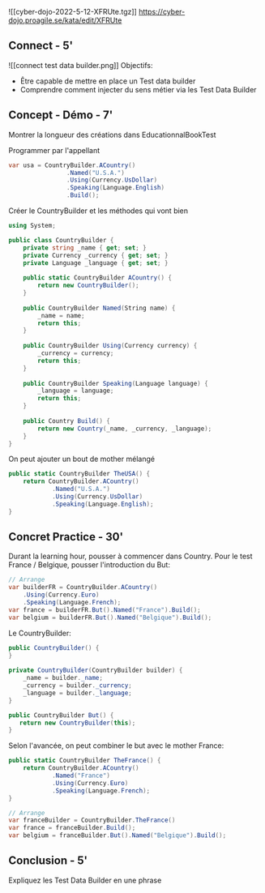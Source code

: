 ![[cyber-dojo-2022-5-12-XFRUte.tgz]]
https://cyber-dojo.proagile.se/kata/edit/XFRUte

## Connect - 5'
![[connect test data builder.png]]
Objectifs:
 * Être capable de mettre en place un Test data builder
 * Comprendre comment injecter du sens métier via les Test Data Builder

## Concept - Démo - 7'
Montrer la longueur des créations dans EducationnalBookTest

Programmer par l'appellant
```C#
var usa = CountryBuilder.ACountry()
                .Named("U.S.A.")
                .Using(Currency.UsDollar)
                .Speaking(Language.English)
                .Build();
```
Créer le CountryBuilder et les  méthodes qui vont bien
```c#
using System;

public class CountryBuilder {
    private string _name { get; set; }
    private Currency _currency { get; set; }
    private Language _language { get; set; }
    
    public static CountryBuilder ACountry() {
        return new CountryBuilder();
    }
    
    public CountryBuilder Named(String name) {
        _name = name;
        return this;
    }
    
    public CountryBuilder Using(Currency currency) {
        _currency = currency;
        return this;
    }
    
    public CountryBuilder Speaking(Language language) {
        _language = language;
        return this;
    }
    
    public Country Build() {
        return new Country(_name, _currency, _language);
    }
}
```

On peut ajouter un bout de mother mélangé
```C#
public static CountryBuilder TheUSA() {
    return CountryBuilder.ACountry()
            .Named("U.S.A.")
            .Using(Currency.UsDollar)
            .Speaking(Language.English);
}
```

## Concret Practice - 30'
Durant la learning hour, pousser à commencer dans Country.
Pour le test France / Belgique, pousser l'introduction du But:
```C#
// Arrange
var builderFR = CountryBuilder.ACountry()
    .Using(Currency.Euro)
    .Speaking(Language.French);
var france = builderFR.But().Named("France").Build();
var belgium = builderFR.But().Named("Belgique").Build();
```
Le CountryBuilder:
```C#
public CountryBuilder() {
}
    
private CountryBuilder(CountryBuilder builder) {
    _name = builder._name;
    _currency = builder._currency;
    _language = builder._language;
}

public CountryBuilder But() {
   return new CountryBuilder(this);
}
```

Selon l'avancée, on peut combiner le but avec le mother France:
```C#
public static CountryBuilder TheFrance() {
    return CountryBuilder.ACountry()
            .Named("France")
            .Using(Currency.Euro)
            .Speaking(Language.French);
}
```

```C#
// Arrange
var franceBuilder = CountryBuilder.TheFrance()
var france = franceBuilder.Build();
var belgium = franceBuilder.But().Named("Belgique").Build();
```

## Conclusion - 5'
Expliquez les Test Data Builder en une phrase
